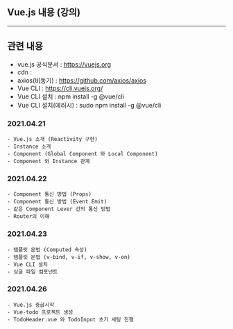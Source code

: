 ## Vue.js 내용 (강의)

---

## 관련 내용

- vue.js 공식문서 : https://vuejs.org
- cdn : <script src="https://cdn.jsdelivr.net/npm/vue/dist/vue.js"></script>
- axios(비동기) : https://github.com/axios/axios
- Vue CLI : https://cli.vuejs.org/
- Vue CLI 설치 : npm install -g @vue/cli
- Vue CLI 설치(에러시) : sudo npm install -g @vue/cli

### 2021.04.21

```
- Vue.js 소개 (Reactivity 구현)
- Instance 소개
- Component (Global Component 와 Local Component)
- Component 와 Instance 관계
```

### 2021.04.22

```
- Component 통신 방법 (Props)
- Component 통신 방법 (Event Emit)
- 같은 Component Lever 간의 통신 방법
- Router의 이해
```

### 2021.04.23

```
- 템플릿 문법 (Computed 속성)
- 템플릿 문법 (v-bind, v-if, v-show, v-on)
- Vue CLI 설치
- 싱글 파일 컴포넌트
```

### 2021.04.26

```
- Vue.js 중급시작
- Vue-todo 프로젝트 생성
- TodoHeader.vue 와 TodoInput 초기 세팅 진행
```
